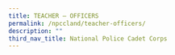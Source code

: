 ```yaml
---
title: TEACHER – OFFICERS
permalink: /npccland/teacher-officers/
description: ""
third_nav_title: National Police Cadet Corps
---
```

